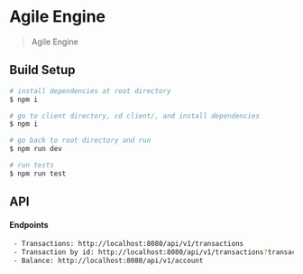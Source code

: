 # Agile Engine

> Agile Engine

## Build Setup

``` bash
# install dependencies at root directory
$ npm i

# go to client directory, cd client/, and install dependencies
$ npm i

# go back to root directory and run
$ npm run dev

# run tests
$ npm run test
```

## API

#### Endpoints 

``` bash
 - Transactions: http://localhost:8080/api/v1/transactions
 - Transaction by id: http://localhost:8080/api/v1/transactions?transactionId=2
 - Balance: http://localhost:8080/api/v1/account
```
